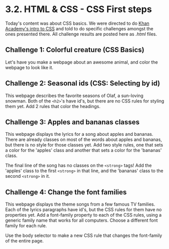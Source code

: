 # 3.2. HTML & CSS - CSS First steps
Today's content was about CSS basics. We were directed to do [Khan Academy's intro to CSS](https://pt.khanacademy.org/computing/computer-programming/html-css/intro-to-css/pt/css-basics) and told to do specific challenges amongst the ones presented there. All challenge results are posted here as _.html_ files.

## Challenge 1: Colorful creature (CSS Basics)

Let's have you make a webpage about an awesome animal, and color the webpage to look like it.

## Challenge 2: Seasonal ids (CSS: Selecting by id)

This webpage describes the favorite seasons of Olaf, a sun-loving snowman. Both of the `<h2>`'s have id's, but there are no CSS rules for styling them yet. Add 2 rules that color the headings.

## Challenge 3: Apples and bananas classes

This webpage displays the lyrics for a song about apples and bananas. There are already classes on most of the words about apples and bananas, but there is no style for those classes yet. Add two style rules, one that sets a color for the 'apples' class and another that sets a color for the 'bananas' class.

The final line of the song has no classes on the `<strong>` tags! Add the 'apples' class to the first `<strong>` in that line, and the 'bananas' class to the second `<strong>` in it.

## Challenge 4: Change the font families

This webpage displays the theme songs from a few famous TV families. Each of the lyrics paragraphs have id's, but the CSS rules for them have no properties yet. Add a font-family property to each of the CSS rules, using a generic family name that works for all computers. Choose a different font family for each rule.

Use the body selector to make a new CSS rule that changes the font-family of the entire page.
